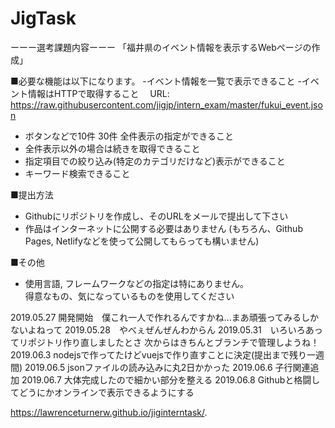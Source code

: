 # JigTask
ーーー選考課題内容ーーー
「福井県のイベント情報を表示するWebページの作成」

■必要な機能は以下になります。
-イベント情報を一覧で表示できること
-イベント情報はHTTPで取得すること
　URL: https://raw.githubusercontent.com/jigjp/intern_exam/master/fukui_event.json
- ボタンなどで10件 30件 全件表示の指定ができること
- 全件表示以外の場合は続きを取得できること
- 指定項目での絞り込み(特定のカテゴリだけなど)表示ができること
- キーワード検索できること

■提出方法
- Githubにリポジトリを作成し、そのURLをメールで提出して下さい
- 作品はインターネットに公開する必要はありません
  (もちろん、Github Pages, Netlifyなどを使って公開してもらっても構いません)
  
■その他
- 使用言語, フレームワークなどの指定は特にありません。  
得意なもの、気になっているものを使用してください

2019.05.27  開発開始　僕これ一人で作れるんですかね...まあ頑張ってみるしかないよねって
2019.05.28　やべぇぜんぜんわからん
2019.05.31　いろいろあってリポジトリ作り直しましたとさ
            次からはきちんとブランチで管理しようね！
2019.06.3   nodejsで作ってたけどvuejsで作り直すことに決定(提出まで残り一週間)
2019.06.5   jsonファイルの読み込みに丸2日かかった
2019.06.6   子行関連追加
2019.06.7   大体完成したので細かい部分を整える
2019.06.8   Githubと格闘してどうにかオンラインで表示できるようにする

https://lawrenceturnerw.github.io/jiginterntask/.
